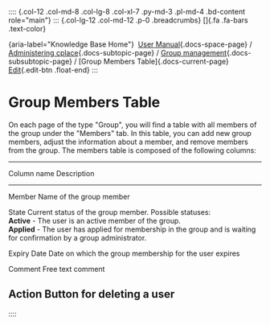 :::: {.col-12 .col-md-8 .col-lg-8 .col-xl-7 .py-md-3 .pl-md-4 .bd-content role="main"}
::: {.col-lg-12 .col-md-12 .p-0 .breadcrumbs}
[]{.fa .fa-bars .text-color}

[](https://docs.cplace.io/){aria-label="Knowledge Base Home"}  [User
Manual](/user-manual-en/){.docs-space-page} / [Administering
cplace](/user-manual-en/cplace-administrieren/){.docs-subtopic-page} /
[Group
management](/user-manual-en/cplace-administrieren/gruppenverwaltung/){.docs-subsubtopic-page}
/ [Group Members Table]{.docs-current-page} [
Edit](https://github.com/collaborationfactory/cplace-doc-user-enu/blob/release/25.2/cplace-administrieren/gruppenverwaltung/gruppenmitglieder-tabelle.md){.edit-btn
.float-end}
:::

# Group Members Table

On each page of the type "Group", you will find a table with all members
of the group under the "Members" tab. In this table, you can add new
group members, adjust the information about a member, and remove members
from the group. The members table is composed of the following columns:

  -----------------------------------------------------------------------
  Column name                         Description
  ----------------------------------- -----------------------------------
  Member                              Name of the group member

  State                               Current status of the group member.
                                      Possible statuses:\
                                      **Active** - The user is an active
                                      member of the group.\
                                      **Applied** - The user has applied
                                      for membership in the group and is
                                      waiting for confirmation by a group
                                      administrator.

  Expiry Date                         Date on which the group membership
                                      for the user expires

  Comment                             Free text comment

  Action                              Button for deleting a user
  -----------------------------------------------------------------------
::::
